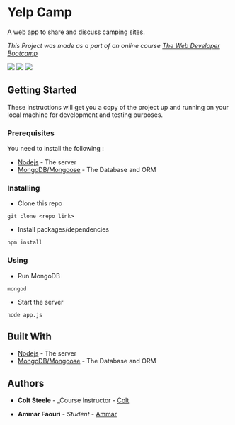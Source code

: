 # Yelp Camp

A web app to share and discuss camping sites.

_This Project was made as a part of an online course [The Web Developer Bootcamp](https://www.udemy.com/course/the-web-developer-bootcamp/)_


<img src="https://imgur.com/0RkWB5J.jpg">
<img src="https://imgur.com/m5YXlnn.jpg">
<img src="https://imgur.com/TkiO5YF.jpg">




## Getting Started

These instructions will get you a copy of the project up and running on your local machine for development and testing purposes.

### Prerequisites

You need to install the following :

- [Nodejs](https://nodejs.org/en/) - The server
- [MongoDB/Mongoose](https://www.mongodb.com/) - The Database and ORM

### Installing

- Clone this repo

```
git clone <repo link>
```

- Install packages/dependencies

```
npm install
```

### Using

- Run MongoDB

```
mongod
```

- Start the server

```
node app.js
```

## Built With

- [Nodejs](https://nodejs.org/en/) - The server
- [MongoDB/Mongoose](https://www.mongodb.com/) - The Database and ORM

## Authors

- **Colt Steele** - _Course Instructor - [Colt](https://github.com/Colt)

- **Ammar Faouri** - _Student_ - [Ammar](https://github.com/ammarfaouri)

